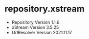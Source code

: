 # repository.xstream

- Repository  Version 1.1.6
- xStream     Version 3.5.25
- UrlResolver Version 2021.11.17
